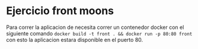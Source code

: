 # Ejercicio front moons 

Para correr la aplicacion de necesita correr  un contenedor docker  con el siguiente  comando `docker build -t front . && docker run -p 80:80 front` con esto la aplicacion estara  disponible en el puerto 80.


